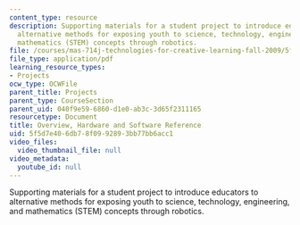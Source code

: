 ```yaml
---
content_type: resource
description: Supporting materials for a student project to introduce educators to
  alternative methods for exposing youth to science, technology, engineering, and
  mathematics (STEM) concepts through robotics.
file: /courses/mas-714j-technologies-for-creative-learning-fall-2009/5f5d7e406db78f0992893bb77bb6acc1_MITMAS_714JF09_proj1_supp.pdf
file_type: application/pdf
learning_resource_types:
- Projects
ocw_type: OCWFile
parent_title: Projects
parent_type: CourseSection
parent_uid: 040f9e59-6860-d1e0-ab3c-3d65f2311165
resourcetype: Document
title: Overview, Hardware and Software Reference
uid: 5f5d7e40-6db7-8f09-9289-3bb77bb6acc1
video_files:
  video_thumbnail_file: null
video_metadata:
  youtube_id: null
---
```

Supporting materials for a student project to introduce educators to alternative methods for exposing youth to science, technology, engineering, and mathematics (STEM) concepts through robotics.

